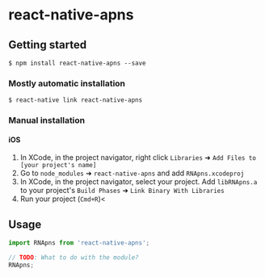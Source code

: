 
# react-native-apns

## Getting started

`$ npm install react-native-apns --save`

### Mostly automatic installation

`$ react-native link react-native-apns`

### Manual installation


#### iOS

1. In XCode, in the project navigator, right click `Libraries` ➜ `Add Files to [your project's name]`
2. Go to `node_modules` ➜ `react-native-apns` and add `RNApns.xcodeproj`
3. In XCode, in the project navigator, select your project. Add `libRNApns.a` to your project's `Build Phases` ➜ `Link Binary With Libraries`
4. Run your project (`Cmd+R`)<


## Usage
```javascript
import RNApns from 'react-native-apns';

// TODO: What to do with the module?
RNApns;
```
  